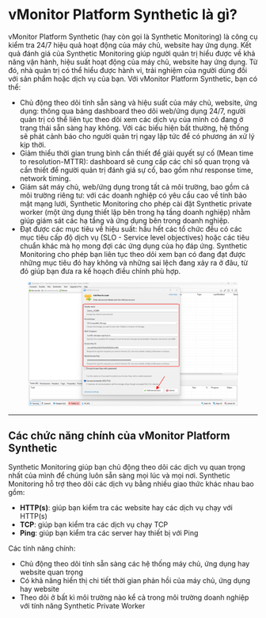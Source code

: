 # vMonitor Platform Synthetic là gì?

vMonitor Platform Synthetic (hay còn gọi là Synthetic Monitoring) là công cụ kiểm tra 24/7 hiệu quả hoạt động của máy chủ, website hay ứng dụng. Kết quả đánh giá của Synthetic Monitoring giúp người quản trị hiểu được về khả năng vận hành, hiệu suất hoạt động của máy chủ, website hay ứng dụng. Từ đó, nhà quản trị có thể hiểu được hành vi, trải nghiệm của người dùng đối với sản phẩm hoặc dịch vụ của bạn. Với vMonitor Platform Synthetic, bạn có thể:&#x20;

* Chủ động theo dõi tính sẵn sàng và hiệu suất của máy chủ, website, ứng dụng: thông qua bảng dashboard theo dõi web/ứng dụng 24/7, người quản trị có thể liên tục theo dõi xem các dịch vụ của mình có đang ở trạng thái sẵn sàng hay không. Với các biểu hiện bất thường, hệ thống sẽ phát cảnh báo cho người quản trị ngay lập tức để có phương án xử lý kịp thời.
* Giảm thiểu thời gian trung bình cần thiết để giải quyết sự cố (Mean time to resolution-MTTR): dashboard sẽ cung cấp các chỉ số quan trọng và cần thiết để người quản trị đánh giá sự cố, bao gồm như response time, network timing.
* Giám sát máy chủ, web/ứng dụng trong tất cả môi trường, bao gồm cả môi trường riêng tư: với các doanh nghiệp có yêu cầu cao về tính bảo mật mạng lưới, Synthetic Monitoring cho phép cài đặt Synthetic private worker (một ứng dụng thiết lập bên trong hạ tầng doanh nghiệp) nhằm giúp giám sát các hạ tầng và ứng dụng bên trong doanh nghiệp.
* Đạt được các mục tiêu về hiệu suất: hầu hết các tổ chức đều có các mục tiêu cấp độ dịch vụ (SLO - Service level objectives) hoặc các tiêu chuẩn khác mà họ mong đợi các ứng dụng của họ đáp ứng. Synthetic Monitoring cho phép bạn liên tục theo dõi xem bạn có đang đạt được những mục tiêu đó hay không và những sai lệch đang xảy ra ở đâu, từ đó giúp bạn đưa ra kế hoạch điều chỉnh phù hợp.

<figure><img src="../../../.gitbook/assets/image (28) (1).png" alt=""><figcaption></figcaption></figure>

***

## Các chức năng chính của vMonitor Platform Synthetic <a href="#vmonitorplatformsyntheticlagi-cacchucnangchinhcuavmonitorplatformsynthetic" id="vmonitorplatformsyntheticlagi-cacchucnangchinhcuavmonitorplatformsynthetic"></a>

Synthetic Monitoring giúp bạn chủ động theo dõi các dịch vụ quan trọng nhất của mình để chúng luôn sẵn sàng mọi lúc và mọi nơi. Synthetic Monitoring hỗ trợ theo dõi các dịch vụ bằng nhiều giao thức khác nhau bao gồm:

* **HTTP(s)**: giúp bạn kiểm tra các website hay các dịch vụ chạy với HTTP(s)
* **TCP**: giúp bạn kiểm tra các dịch vụ chạy TCP
* **Ping**: giúp bạn kiểm tra các server hay thiết bị với Ping

Các tính năng chính:

* Chủ động theo dõi tính sẵn sàng các hệ thống máy chủ, ứng dụng hay website quan trọng
* Có khả năng hiển thị chi tiết thời gian phản hồi của máy chủ, ứng dụng hay website
* Theo dõi ở bất kì môi trường nào kể cả trong môi trường doanh nghiệp với tính năng Synthetic Private Worker
